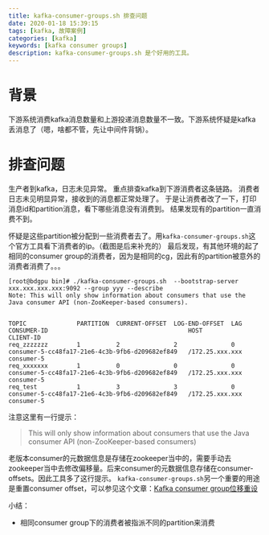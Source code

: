 ```yaml
---
title: kafka-consumer-groups.sh 排查问题
date: 2020-01-18 15:39:15
tags: [kafka, 故障案例]
categories: [kafka]
keywords: [kafka consumer groups]
description: kafka-consumer-groups.sh 是个好用的工具。
---
```


# 背景

下游系统消费kafka消息数量和上游投递消息数量不一致。下游系统怀疑是kafka丢消息了（嗯，啥都不管，先让中间件背锅）。
<!-- more -->

# 排查问题

生产者到kafka，日志未见异常。
重点排查kafka到下游消费者这条链路。
消费者日志未见明显异常，接收到的消息都正常处理了。
于是让消费者改了一下，打印消息id和partition消息，看下哪些消息没有消费到。
结果发现有的partition一直消费不到。

怀疑是这些partition被分配到一些消费者去了。用`kafka-consumer-groups.sh`这个官方工具看下消费者的ip。（截图是后来补充的）
最后发现，有其他环境的起了相同的consumer group的消费者，因为是相同的cg，因此有的partition被意外的消费者消费了。。。
```
[root@bdgpu bin]# ./kafka-consumer-groups.sh  --bootstrap-server xxx.xxx.xxx.xxx:9092 --group yyy --describe
Note: This will only show information about consumers that use the Java consumer API (non-ZooKeeper-based consumers).


TOPIC              PARTITION  CURRENT-OFFSET  LOG-END-OFFSET  LAG      CONSUMER-ID                                       HOST             CLIENT-ID
req_zzzzzzz        1          2               2               0        consumer-5-cc48fa17-21e6-4c3b-9fb6-d209682ef849   /172.25.xxx.xxx     consumer-5
req_xxxxxxx        1          0               0               0        consumer-5-cc48fa17-21e6-4c3b-9fb6-d209682ef849   /172.25.xxx.xxx     consumer-5
req_test           1          3               3               0        consumer-5-cc48fa17-21e6-4c3b-9fb6-d209682ef849   /172.25.xxx.xxx     consumer-5
```
注意这里有一行提示：
>This will only show information about consumers that use the Java consumer API (non-ZooKeeper-based consumers)

老版本consumer的元数据信息是存储在zookeeper当中的，需要手动去zookeeper当中去修改偏移量。后来consumer的元数据信息存储在consumer-offsets。因此工具多了这行提示。
`kafka-consumer-groups.sh`另一个重要的用途是重置consumer offset，可以参见这个文章：[Kafka consumer group位移重设](https://www.cnblogs.com/huxi2b/p/7284767.html)

小结：
- 相同consumer group下的消费者被指派不同的partition来消费



